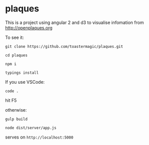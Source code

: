 # plaques

This is a project using angular 2 and d3 to visualise infomation from http://openplaques.org

To see it:

`git clone https://github.com/toastermagic/plaques.git`

`cd plaques`

`npm i`

`typings install`

If you use VSCode:

`code .`

hit F5

otherwise:

`gulp build`

`node dist/server/app.js`

serves on `http://localhost:5000`
